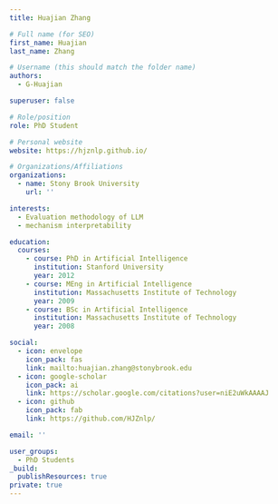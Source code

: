 ```yaml
---
title: Huajian Zhang

# Full name (for SEO)
first_name: Huajian
last_name: Zhang

# Username (this should match the folder name)
authors:
  - G-Huajian

superuser: false

# Role/position
role: PhD Student

# Personal website
website: https://hjznlp.github.io/

# Organizations/Affiliations
organizations:
  - name: Stony Brook University
    url: ''

interests:
  - Evaluation methodology of LLM
  - mechanism interpretability

education:
  courses:
    - course: PhD in Artificial Intelligence
      institution: Stanford University
      year: 2012
    - course: MEng in Artificial Intelligence
      institution: Massachusetts Institute of Technology
      year: 2009
    - course: BSc in Artificial Intelligence
      institution: Massachusetts Institute of Technology
      year: 2008

social:
  - icon: envelope
    icon_pack: fas
    link: mailto:huajian.zhang@stonybrook.edu
  - icon: google-scholar
    icon_pack: ai
    link: https://scholar.google.com/citations?user=niE2uWkAAAAJ
  - icon: github
    icon_pack: fab
    link: https://github.com/HJZnlp/

email: ''

user_groups:
  - PhD Students
_build:
  publishResources: true
private: true
---
```


